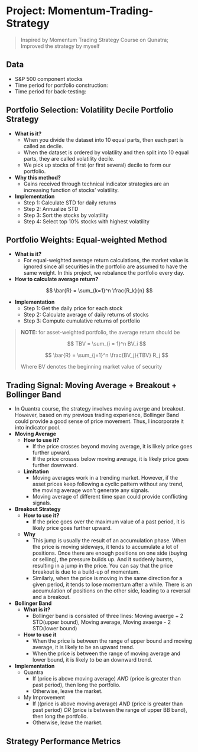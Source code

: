 # Project: Momentum-Trading-Strategy
> Inspired by Momentum Trading Strategy Course on Qunatra; Improved the strategy by myself

## Data
  - S&P 500 component stocks
  - Time period for portfolio construction:
  - Time period for back-testing:  
## Portfolio Selection: Volatility Decile Portfolio Strategy
- **What is it?**
  - When you divide the dataset into 10 equal parts, then each part is called as decile. 
  - When the dataset is ordered by volatility and then split into 10 equal parts, they are called volatility decile.
  - We pick up stocks of first (or first several) decile to form our portfolio.
- **Why this method?**
  - Gains received through technical indicator strategies are an increasing function of stocks’ volatility.
- **Implementation**
  - Step 1: Calculate STD for daily returns
  - Step 2: Annualize STD
  - Step 3: Sort the stocks by volatility
  - Step 4: Select top 10% stocks with highest volatility
## Portfolio Weights: Equal-weighted Method
  - **What is it?**
    - For equal-weighted average return calculations, the market value is ignored since all securities in the  portfolio are assumed to have the same weight. In this project, we rebalance the portfolio every day.
  - **How to calculate average return?**

$$ \bar{R} = \sum_{k=1}^n \frac{R_k}{n} $$

  - **Implementation**
    - Step 1: Get the daily price for each stock
    - Step 2: Calculate average of daily returns of stocks
    - Step 3: Compute cumulative returns of portfolio
> **NOTE:** for asset-weighted portfolio, the average return should be 
>
>   $$ TBV = \sum_{i = 1}^n BV_i $$
>
>   $$ \bar{R} = \sum_{j=1}^n \frac{BV_j}{TBV} R_j $$
>  
> Where BV denotes the beginning market value of security 
## Trading Signal: Moving Average + Breakout + Bollinger Band
- In Quantra course, the strategy involves moving averge and breakout. However, based on my previous trading experience, Bollinger Band could provide a good sense of price movement. Thus, I incorporate it into indicator pool.
- **Moving Average**
  - **How to use it?**
    - If the price crosses beyond moving average, it is likely price goes further upward.
    - If the price crosses below moving average, it is likely price goes further downward.
  - **Limitation**
    - Moving averages work in a trending market. However, if the asset prices keep following a cyclic pattern without any trend, the moving average won't generate any signals.
    - Moving average of different time span could provide conflicting signals. 
- **Breakout Strategy**
  - **How to use it?**
    - If the price goes over the maximum value of a past period, it is likely price goes further upward.
  - **Why**
    - This jump is usually the result of an accumulation phase. When the price is moving sideways, it tends to accumulate a lot of positions. Once there are enough positions on one side (buying or selling), the pressure builds up. And it suddenly bursts, resulting in a jump in the price. You can say that the price breakout is due to a build-up of momentum.
    - Similarly, when the price is moving in the same direction for a given period, it tends to lose momentum after a while. There is an accumulation of positions on the other side, leading to a reversal and a breakout.
- **Bollinger Band**
  - **What is it?**
    - Bollinger band is consisted of three lines: Moving avaerge + 2 STD(upper bound), Moving average, Moving avaerge - 2 STD(lower bound)   
  - **How to use it**
    - When the price is between the range of upper bound and moving average, it is likely to be an upward trend.
    - When the price is between the range of moving average and lower bound, it is likely to be an downward trend.
- **Implementation**
    - Quantra
      - If (price is above moving average) *AND* (price is greater than past period), then long the portfolio.
      - Otherwise, leave the market. 
    - My Improvement
      - If ((price is above moving average) *AND* (price is greater than past period) *OR* (price is between the range of upper BB band), then long the portfolio.
      - Otherwise, leave the market.
## Strategy Performance Metrics
